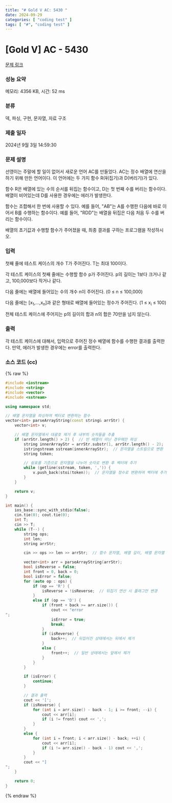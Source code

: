```yaml
---
title: "# Gold V AC: 5430 "
date: 2024-09-29
categories: [ "coding test" ]
tags: [ "#", "coding test" ]
---
```


# [Gold V] AC - 5430 

[문제 링크](https://www.acmicpc.net/problem/5430) 

### 성능 요약

메모리: 4356 KB, 시간: 52 ms

### 분류

덱, 파싱, 구현, 문자열, 자료 구조

### 제출 일자

2024년 9월 3일 14:59:30

### 문제 설명

<p>선영이는 주말에 할 일이 없어서 새로운 언어 AC를 만들었다. AC는 정수 배열에 연산을 하기 위해 만든 언어이다. 이 언어에는 두 가지 함수 R(뒤집기)과 D(버리기)가 있다.</p>

<p>함수 R은 배열에 있는 수의 순서를 뒤집는 함수이고, D는 첫 번째 수를 버리는 함수이다. 배열이 비어있는데 D를 사용한 경우에는 에러가 발생한다.</p>

<p>함수는 조합해서 한 번에 사용할 수 있다. 예를 들어, "AB"는 A를 수행한 다음에 바로 이어서 B를 수행하는 함수이다. 예를 들어, "RDD"는 배열을 뒤집은 다음 처음 두 수를 버리는 함수이다.</p>

<p>배열의 초기값과 수행할 함수가 주어졌을 때, 최종 결과를 구하는 프로그램을 작성하시오.</p>

### 입력 

 <p>첫째 줄에 테스트 케이스의 개수 T가 주어진다. T는 최대 100이다.</p>

<p>각 테스트 케이스의 첫째 줄에는 수행할 함수 p가 주어진다. p의 길이는 1보다 크거나 같고, 100,000보다 작거나 같다.</p>

<p>다음 줄에는 배열에 들어있는 수의 개수 n이 주어진다. (0 ≤ n ≤ 100,000)</p>

<p>다음 줄에는 [x<sub>1</sub>,...,x<sub>n</sub>]과 같은 형태로 배열에 들어있는 정수가 주어진다. (1 ≤ x<sub>i</sub> ≤ 100)</p>

<p>전체 테스트 케이스에 주어지는 p의 길이의 합과 n의 합은 70만을 넘지 않는다.</p>

### 출력 

 <p>각 테스트 케이스에 대해서, 입력으로 주어진 정수 배열에 함수를 수행한 결과를 출력한다. 만약, 에러가 발생한 경우에는 error를 출력한다.</p>


### 소스 코드 (cc)
{% raw %}
```cc
#include <iostream>
#include <string>
#include <vector>
#include <sstream>

using namespace std;

// 배열 문자열을 파싱하여 벡터로 변환하는 함수
vector<int> parseArrayString(const string& arrStr) {
	vector<int> v;

	// 배열 문자열에서 대괄호 제거 후 내부의 숫자들을 추출
	if (arrStr.length() > 2) {  // 빈 배열이 아닌 경우에만 파싱
		string innerArrayStr = arrStr.substr(1, arrStr.length() - 2);
		istringstream sstream(innerArrayStr);  // 문자열을 스트림으로 변환
		string token;

		// 쉼표를 기준으로 문자열을 나누어 숫자로 변환 후 벡터에 추가
		while (getline(sstream, token, ',')) {
			v.push_back(stoi(token));  // 문자열을 정수로 변환하여 벡터에 추가
		}
	}

	return v;
}

int main() {
	ios_base::sync_with_stdio(false);
	cin.tie(0); cout.tie(0);
	int T;
	cin >> T;
	while (T--) {
		string ops;
		int len;
		string arrStr;

		cin >> ops >> len >> arrStr;  // 함수 문자열, 배열 길이, 배열 문자열 입력

		vector<int> arr = parseArrayString(arrStr);
		bool isReverse = false;
		int front = 0, back = 0;
		bool isError = false;
		for (auto op : ops) {
			if (op == 'R') {
				isReverse = !isReverse;  // 뒤집기 연산 시 플래그만 변경
			}
			else if (op == 'D') {
				if (front + back >= arr.size()) {
					cout << "error
";
					isError = true;
					break;
				}
				if (isReverse) {
					back++;  // 뒤집어진 상태에서는 뒤에서 제거
				}
				else {
					front++;  // 일반 상태에서는 앞에서 제거
				}
			}
		}

		if (isError) {
			continue;
		}

		// 결과 출력
		cout << '[';
		if (isReverse) {
			for (int i = arr.size() - back - 1; i >= front; --i) {
				cout << arr[i];
				if (i != front) cout << ',';
			}
		}
		else {
			for (int i = front; i < arr.size() - back; ++i) {
				cout << arr[i];
				if (i != arr.size() - back - 1) cout << ',';
			}
		}
		cout << "]
";
	}

	return 0;
}
```
{% endraw %}
